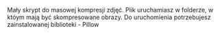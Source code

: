 Mały skrypt do masowej kompresji zdjęć.
Plik uruchamiasz w folderze, w któym mają być skompresowane obrazy.
Do uruchomienia potrzebujesz zainstalowanej biblioteki - Pillow
